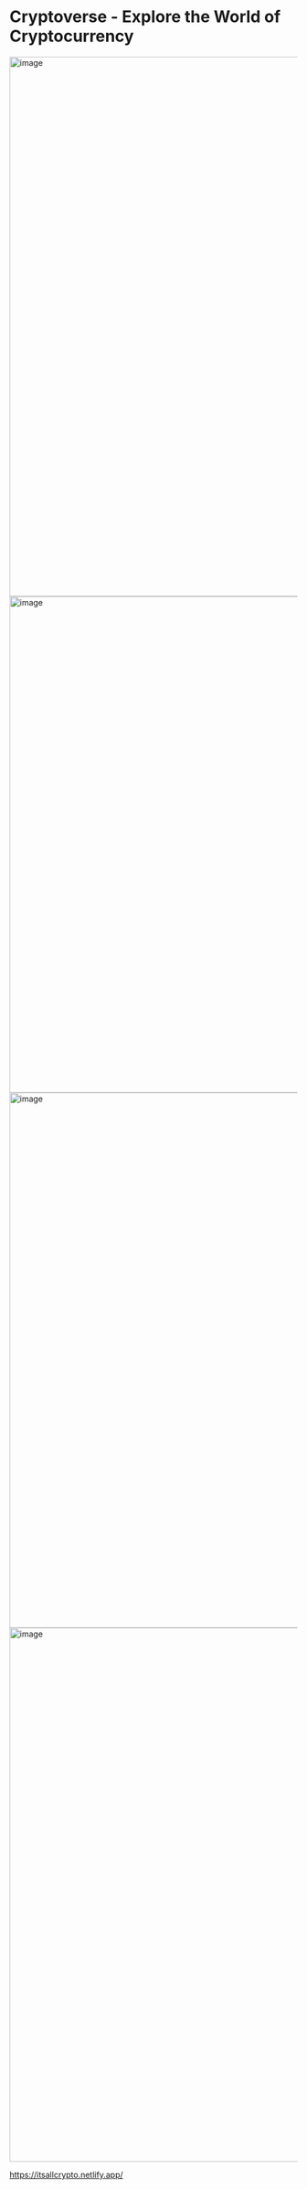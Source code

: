 # Cryptoverse - Explore the World of Cryptocurrency

<img width="944" alt="image" src="https://user-images.githubusercontent.com/58396104/186797028-d6faf7b3-b7ba-4af6-aab2-19e0ec7ed457.png">

<img width="868" alt="image" src="https://user-images.githubusercontent.com/58396104/186797115-902d9028-c3a3-475b-97de-7570af909d5d.png">

<img width="936" alt="image" src="https://user-images.githubusercontent.com/58396104/186797558-f328c172-06a6-4dfe-a11b-fc7f2a1d3957.png">

<img width="934" alt="image" src="https://user-images.githubusercontent.com/58396104/186796733-2532243e-6de6-4b5d-802b-19aec14768db.png">







https://itsallcrypto.netlify.app/
